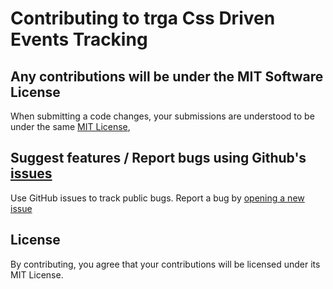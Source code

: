 # Contributing to trga Css Driven Events Tracking



## Any contributions will be under the MIT Software License
When submitting a code changes, your submissions are understood to be under the same [MIT License](http://choosealicense.com/licenses/mit/),

## Suggest features / Report bugs using Github's [issues](https://github.com/ShaiYer/trga-analytics/issues)
Use GitHub issues to track public bugs. Report a bug by [opening a new issue](https://github.com/ShaiYer/trga-analytics/issues)


## License
By contributing, you agree that your contributions will be licensed under its MIT License.


